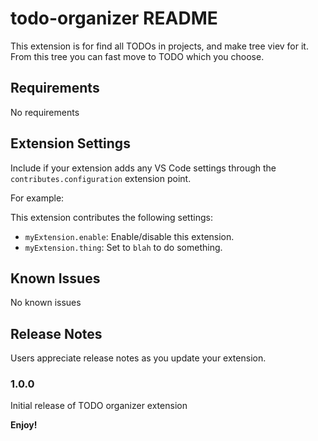 # todo-organizer README

This extension is for find all TODOs in projects, and make tree viev for it. From this tree you can fast move to TODO which you choose.  

## Requirements

No requirements

## Extension Settings

Include if your extension adds any VS Code settings through the `contributes.configuration` extension point.

For example:

This extension contributes the following settings:

* `myExtension.enable`: Enable/disable this extension.
* `myExtension.thing`: Set to `blah` to do something.

## Known Issues

No known issues

## Release Notes

Users appreciate release notes as you update your extension.

### 1.0.0

Initial release of TODO organizer extension


**Enjoy!**
